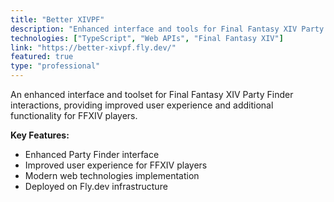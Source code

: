 ```yaml
---
title: "Better XIVPF"
description: "Enhanced interface and tools for Final Fantasy XIV Party Finder interactions"
technologies: ["TypeScript", "Web APIs", "Final Fantasy XIV"]
link: "https://better-xivpf.fly.dev/"
featured: true
type: "professional"
---
```


An enhanced interface and toolset for Final Fantasy XIV Party Finder interactions, providing improved user experience and additional functionality for FFXIV players.

**Key Features:**

- Enhanced Party Finder interface
- Improved user experience for FFXIV players
- Modern web technologies implementation
- Deployed on Fly.dev infrastructure